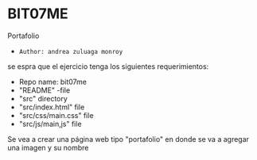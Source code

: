 # BIT07ME

Portafolio

-   `Author: andrea zuluaga monroy`

se espra que el ejercicio tenga los siguientes requerimientos:

-   Repo name: bit07me
-   "README" -file
-   "src" directory
-   "src/index.html" file
-   "src/css/main.css" file
-   "src/js/main,js" file

Se vea a crear una página web tipo "portafolio" en donde se va a agregar una imagen y su nombre